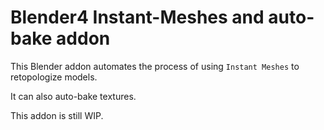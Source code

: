 # Blender4 Instant-Meshes and auto-bake addon

This Blender addon automates the process of using `Instant Meshes` to retopologize models.

It can also auto-bake textures.


This addon is still WIP.

